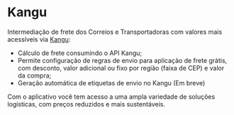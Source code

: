 # Kangu

Intermediação de frete dos Correios e Transportadoras com valores mais acessíveis via [Kangu](https://www.kangu.com.br/):

- Cálculo de frete consumindo o API Kangu;
- Permite configuração de regras de envio para aplicação de frete grátis, com desconto, valor adicional ou fixo por região (faixa de CEP) e valor da compra;
- Geração automática de etiquetas de envio no Kangu (Em breve)

Com o aplicativo você tem acesso a uma ampla variedade de soluções logísticas, com preços reduzidos e mais sustentáveis.



